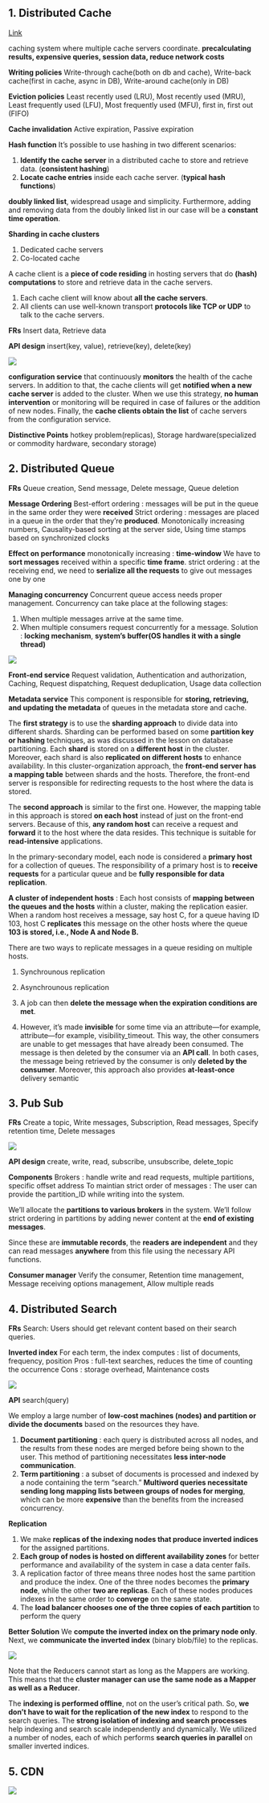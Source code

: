## 1. Distributed Cache

[Link](../../systemdesign/03_High_level_design/19_distrubuted_cache/01_intro.md)

caching system where multiple cache servers coordinate.
**precalculating results, expensive queries, session data, reduce network costs**

**Writing policies**
Write-through cache(both on db and cache), Write-back cache(first in cache, async in DB), Write-around cache(only in DB) 

**Eviction policies**
Least recently used (LRU), Most recently used (MRU), Least frequently used (LFU), Most frequently used (MFU), first in, first out (FIFO)

**Cache invalidation**
Active expiration, Passive expiration

**Hash function**
It’s possible to use hashing in two different scenarios:
1. **Identify the cache server** in a distributed cache to store and retrieve data. (**consistent hashing**)
2. **Locate cache entries** inside each cache server. (**typical hash functions**)

**doubly linked list**, widespread usage and simplicity. Furthermore, adding and removing data from the doubly linked 
list in our case will be a **constant time operation**.

**Sharding in cache clusters**
1. Dedicated cache servers
2. Co-located cache

A cache client is a **piece of code residing** in hosting servers that do **(hash) computations** to store and retrieve
data in the cache servers.
1. Each cache client will know about **all the cache servers**.
2. All clients can use well-known transport **protocols like TCP or UDP** to talk to the cache servers.

**FRs**
Insert data, Retrieve data

**API design**
insert(key, value), retrieve(key), delete(key)

![](images2/01_cache_detailed_hld.png)

**configuration service** that continuously **monitors** the health of the cache servers. In addition to that, the cache clients 
will get **notified when a new cache server** is added to the cluster. When we use this strategy, **no human intervention** or 
monitoring will be required in case of failures or the addition of new nodes. Finally, the **cache clients obtain the list** of 
cache servers from the configuration service.

**Distinctive Points**
hotkey problem(replicas), Storage hardware(specialized or commodity hardware, secondary storage)

## 2. Distributed Queue

**FRs**
Queue creation, Send message, Delete message, Queue deletion

**Message Ordering**
Best-effort ordering : messages will be put in the queue in the same order they were **received**
Strict ordering : messages are placed in a queue in the order that they’re **produced**.
Monotonically increasing numbers, Causality-based sorting at the server side, Using time stamps based on synchronized clocks

**Effect on performance**
monotonically increasing : **time-window** We have to **sort messages** received within a specific **time frame**.
strict ordering : at the receiving end, we need to **serialize all the requests** to give out messages one by one

**Managing concurrency**
Concurrent queue access needs proper management. Concurrency can take place at the following stages:
1. When multiple messages arrive at the same time.
2. When multiple consumers request concurrently for a message.
Solution : **locking mechanism**, **system’s buffer(OS handles it with a single thread)**

![](images2/02_queue_hld.png)

**Front-end service**
Request validation, Authentication and authorization, Caching, Request dispatching, Request deduplication, Usage data collection

**Metadata service**
This component is responsible for **storing, retrieving, and updating the metadata** of queues in the metadata store and cache. 

The **first strategy** is to use the **sharding approach** to divide data into different shards. Sharding can be performed based
on some **partition key or hashing** techniques, as was discussed in the lesson on database partitioning. Each **shard** is stored
on a **different host** in the cluster. Moreover, each shard is also **replicated on different hosts** to enhance availability. In this 
cluster-organization approach, the **front-end server has a mapping table** between shards and the hosts. Therefore, the front-end 
server is responsible for redirecting requests to the host where the data is stored.

The **second approach** is similar to the first one. However, the mapping table in this approach is stored **on each host** instead
of just on the front-end servers. Because of this, **any random host** can receive a request and **forward** it to the host where the 
data resides. This technique is suitable for **read-intensive** applications.

In the primary-secondary model, each node is considered a **primary host** for a collection of queues. The responsibility of a
primary host is to **receive requests** for a particular queue and be **fully responsible for data replication**. 

**A cluster of independent hosts** : Each host consists of **mapping between the queues and the hosts** within a cluster, making the 
replication easier. When a random host receives a message, say host C, for a queue having ID 103, host C **replicates** this message on 
the other hosts where the queue **103 is stored, i.e., Node A and Node B.**

There are two ways to replicate messages in a queue residing on multiple hosts.
1. Synchrounous replication
2. Asynchrounous replication

1. A job can then **delete the message when the expiration conditions are met**.
2. However, it’s made **invisible** for some time via an attribute—for example, attribute—for example, visibility_timeout. This way, the 
   other consumers are unable to get messages that have already been consumed. The message is then deleted by the consumer via an **API call**.
In both cases, the message being retrieved by the consumer is only **deleted by the consumer**. Moreover, this approach also provides 
**at-least-once** delivery semantic

## 3. Pub Sub

**FRs**
Create a topic, Write messages, Subscription, Read messages, Specify retention time, Delete messages

![](images2/03_pub_sub_detailed_hld.png)

**API design**
create, write, read, subscribe, unsubscribe, delete_topic

**Components**
Brokers : handle write and read requests, multiple partitions, specific offset address
To maintian strict order of messages : The user can provide the partition_ID while writing into the system.

We’ll allocate the **partitions to various brokers** in the system. We’ll follow strict ordering in partitions by adding newer content at
the **end of existing messages**.

Since these are **immutable records**, the **readers are independent** and they can read messages **anywhere** from this file using
the necessary API functions.

**Consumer manager**
Verify the consumer, Retention time management, Message receiving options management, Allow multiple reads

## 4. Distributed Search

**FRs**
Search: Users should get relevant content based on their search queries.

**Inverted index**
For each term, the index computes : list of documents, frequency, position
Pros : full-text searches, reduces the time of counting the occurrence
Cons : storage overhead, Maintenance costs

![](images2/04_simple_hld.png)

**API**
search(query)

We employ a large number of **low-cost machines (nodes) and partition or divide the documents** based on the resources they have.
1. **Document partitioning** : each query is distributed across all nodes, and the results from these nodes are merged before 
   being shown to the user. This method of partitioning necessitates **less inter-node communication**. 
2. **Term partitioning** : a subset of documents is processed and indexed by a node containing the term “search.”
   **Multiword queries necessitate sending long mapping lists between groups of nodes for merging**, which can be more 
   **expensive** than the benefits from the increased concurrency.

**Replication**
1. We make **replicas of the indexing nodes that produce inverted indices** for the assigned partitions. 
2. **Each group of nodes is hosted on different availability zones** for better performance and availability of the system in  case a 
   data center fails. 
3. A replication factor of three means three nodes host the same partition and produce the index. One of the three nodes becomes the 
   **primary node**, while the other **two are replicas**. Each of these nodes produces indexes in the same order to **converge** on the 
   same state.
4. The **load balancer chooses one of the three copies of each partition** to perform the query

**Better Solution**
We **compute the inverted index on the primary node only**. Next, we **communicate the inverted index** (binary blob/file) to the 
replicas. 

![](images2/04_map_reduce.png)

Note that the Reducers cannot start as long as the Mappers are working. This means that the **cluster manager can use the same node as a Mapper as well as a Reducer**.

The **indexing is performed offline**, not on the user’s critical path.
So, **we don’t have to wait for the replication of the new index** to respond to the search queries.
The **strong isolation of indexing and search processes** help indexing and search scale independently and dynamically.
We utilized a number of nodes, each of which performs **search queries in parallel** on smaller inverted indices.


## 5. CDN

![](images2/05_cdn_hld.png)

